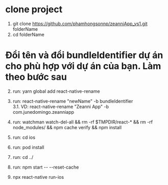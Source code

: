 # clone project
1. git clone https://github.com/phamhongsonnp/zeanniApp_vs1.git folderName
2. cd folderName

# Đổi tên và đổi bundleIdentifier dự án cho phù hợp với dự án của bạn. Làm theo bước sau
2. run: yarn global add react-native-rename
3. run: react-native-rename "newName" -b bundleIdentifier
  <br/>3.1. VD: react-native-rename "Zeanni App" -b com.junedomingo.zeanniapp

4. run: watchman watch-del-all && rm -rf $TMPDIR/react-* && rm -rf node_modules/ && npm cache verify && npm install
5. run: cd ios
6. run: pod install
7. run: cd ../
8. run: npm start -- --reset-cache
9. npx react-native run-ios

